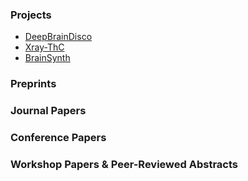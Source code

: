 ### Projects
- <a href="https://nerdslab.github.io/deepbraindisco/" target="_blank">DeepBrainDisco</a>
- <a href="https://nerdslab.github.io/xray-thc/" target="_blank">Xray-ThC</a>
- <a href="https://nerdslab.github.io/brainsynth/" target="_blank">BrainSynth</a>

### Preprints

### Journal Papers

### Conference Papers

### Workshop Papers & Peer-Reviewed Abstracts
